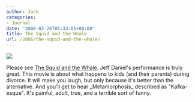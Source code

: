 ```yaml
---
author: Jack
categories:
- Journal
date: "2006-03-26T05:33:05+00:00"
title: The Squid and the Whale
url: /2006/the-squid-and-the-whale/
---
```


![][1] 

Please see [The Squid and the Whale][2]. Jeff Daniel's performance is truly great. This movie is about what happens to kids (and their parents) during divorce. It will make you laugh, but only because it's better than the alternative. And you'll get to hear \_Metamorphosis\_ described as "Kafka-esque". It's painful, adult, true, and a terrible sort of funny. 


[1]: /files/squidandwhale.jpg
[2]: http://www.rottentomatoes.com/m/squid_and_the_whale/